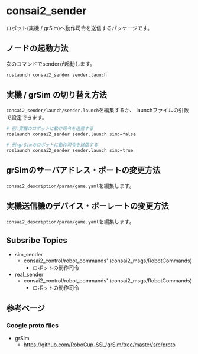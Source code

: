 # consai2_sender

ロボット(実機 / grSim)へ動作司令を送信するパッケージです。

## ノードの起動方法

次のコマンドでsenderが起動します。

```sh
roslaunch consai2_sender sender.launch 
```

## 実機 / grSim の切り替え方法

`consai2_sender/launch/sender.launch`を編集するか、
launchファイルの引数で設定できます。

```sh
# 例:実機のロボットに動作司令を送信する
roslaunch consai2_sender sender.launch sim:=false

# 例:grSimのロボットに動作司令を送信する
roslaunch consai2_sender sender.launch sim:=true
```

## grSimのサーバアドレス・ポートの変更方法

`consai2_description/param/game.yaml`を編集します。

## 実機送信機のデバイス・ボーレートの変更方法

`consai2_description/param/game.yaml`を編集します。

## Subsribe Topics
- sim_sender
  - consai2_control/robot_commands' (consai2_msgs/RobotCommands)
    - ロボットの動作司令
- real_sender
  - consai2_control/robot_commands' (consai2_msgs/RobotCommands)
    - ロボットの動作司令

## 参考ページ
### Google proto files

- grSim
  - https://github.com/RoboCup-SSL/grSim/tree/master/src/proto
